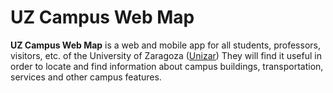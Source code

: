# UZ Campus Web Map
**UZ Campus Web Map** is a web and mobile app for all students, professors, visitors, etc. of the University of Zaragoza ([Unizar](http://unizar.es/)) They will find it useful in order to locate and find information about campus buildings, transportation, services and other campus features.
